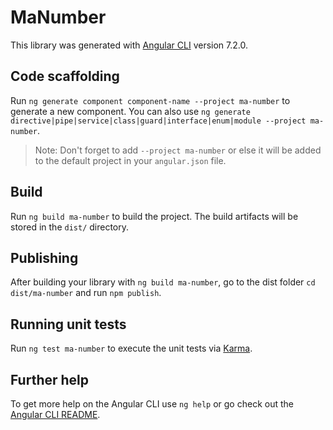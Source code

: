 # MaNumber

This library was generated with [Angular CLI](https://github.com/angular/angular-cli) version 7.2.0.

## Code scaffolding

Run `ng generate component component-name --project ma-number` to generate a new component. You can also use `ng generate directive|pipe|service|class|guard|interface|enum|module --project ma-number`.
> Note: Don't forget to add `--project ma-number` or else it will be added to the default project in your `angular.json` file. 

## Build

Run `ng build ma-number` to build the project. The build artifacts will be stored in the `dist/` directory.

## Publishing

After building your library with `ng build ma-number`, go to the dist folder `cd dist/ma-number` and run `npm publish`.

## Running unit tests

Run `ng test ma-number` to execute the unit tests via [Karma](https://karma-runner.github.io).

## Further help

To get more help on the Angular CLI use `ng help` or go check out the [Angular CLI README](https://github.com/angular/angular-cli/blob/master/README.md).
